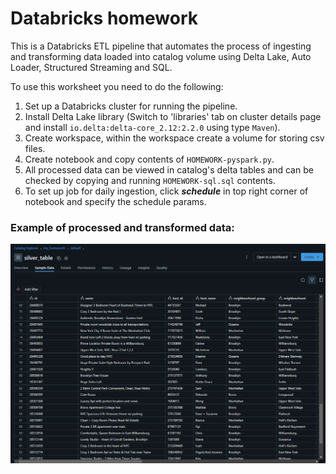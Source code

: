 # Databricks homework

This is a Databricks ETL pipeline that automates the process of ingesting and transforming data loaded into catalog volume using Delta Lake, Auto Loader, Structured Streaming and SQL.

To use this worksheet you need to do the following:
1. Set up a Databricks cluster for running the pipeline.
2. Install Delta Lake library (Switch to 'libraries' tab on cluster details page and install `io.delta:delta-core_2.12:2.2.0` using type `Maven`).
3. Create workspace, within the workspace create a volume for storing csv files.
4. Create notebook and copy contents of `HOMEWORK-pyspark.py`.
5. All processed data can be viewed in catalog's delta tables and can be checked by copying and running `HOMEWORK-sql.sql` contents.
6. To set up job for daily ingestion, click _**schedule**_ in top right corner of notebook and specify the schedule params.


### Example of processed and transformed data:

![img.png](img.png)